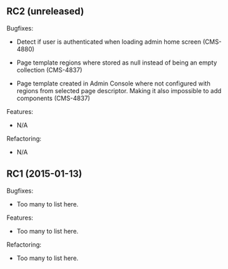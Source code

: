 
## RC2 (unreleased)

Bugfixes:

  - Detect if user is authenticated when loading admin home screen (CMS-4880)
  
  - Page template regions where stored as null instead of being an empty collection (CMS-4837)
  
  - Page template created in Admin Console where not configured with regions from selected page descriptor. Making it also impossible
   to add components (CMS-4837)

Features:

  - N/A

Refactoring:

  - N/A


## RC1 (2015-01-13)

Bugfixes:

  - Too many to list here.

Features:

  - Too many to list here.

Refactoring:

  - Too many to list here.

